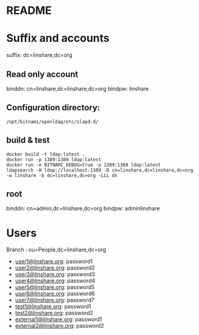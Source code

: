 # README

# Suffix and accounts

suffix: dc=linshare,dc=org

## Read only account

binddn: cn=linshare,dc=linshare,dc=org
bindpw: linshare


## Configuration directory:

`/opt/bitnami/openldap/etc/slapd.d/`

## build & test

```
docker build -t ldap:latest .
docker run -p 1389:1389 ldap:latest
docker run -e BITNAMI_DEBUG=true -p 1389:1389 ldap:latest
ldapsearch -H ldap://localhost:1389 -D cn=linshare,dc=linshare,dc=org -w linshare -b dc=linshare,dc=org -LLL dn
```

## root

binddn: cn=admin,dc=linshare,dc=org
bindpw: adminlinshare

# Users

Branch : ou=People,dc=linshare,dc=org

* user1@linshare.org: password1
* user2@linshare.org: password2
* user3@linshare.org: password3
* user4@linshare.org: password4
* user5@linshare.org: password5
* user6@linshare.org: password6
* user7@linshare.org: password7
* test1@linshare.org: password1
* test2@linshare.org: password2
* external1@linshare.org: password1
* external2@linshare.org: password2
